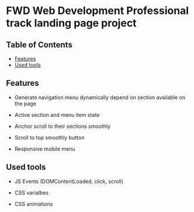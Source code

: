 # FWD Web Development Professional track landing page project

## Table of Contents

* [Features](#features)
* [Used tools](#used-tools)

## Features

- Generate navigation menu dynamically depend on section available on the page

- Active section and menu item state

- Anchor scroll to their sections smoothly

- Scroll to top smoothly button

- Responsive mobile menu

## Used tools

- JS Events (DOMContentLoaded, click, scroll)

- CSS varialbes

- CSS animations